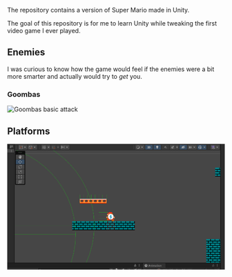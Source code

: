 The repository contains a version of Super Mario made in Unity.

The goal of this repository is for me to learn Unity while tweaking the first video game I ever played.

## Enemies

I was curious to know how the game would feel if the enemies were a bit more smarter and actually would try to *get* you.

### Goombas

![Goombas basic attack](Documentation/Level_1-1.gif)


## Platforms

![Moving platform](Documentation/Platforms_1.gif)